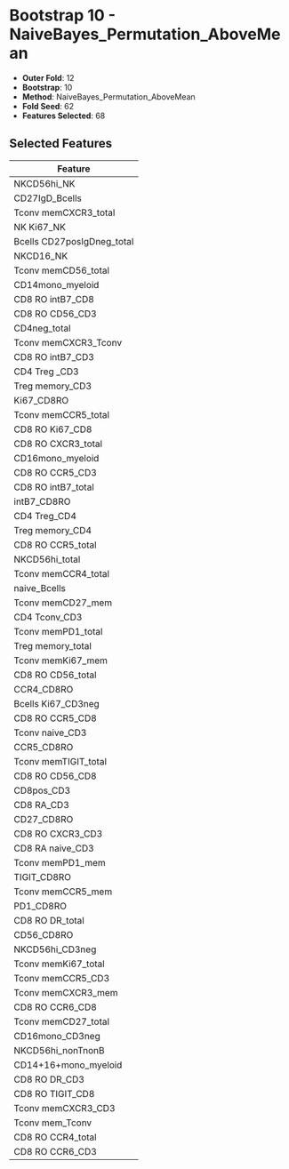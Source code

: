 # Bootstrap 10 - NaiveBayes_Permutation_AboveMean

- **Outer Fold**: 12
- **Bootstrap**: 10
- **Method**: NaiveBayes_Permutation_AboveMean
- **Fold Seed**: 62
- **Features Selected**: 68

## Selected Features

| Feature |
|---------|
| NKCD56hi_NK |
| CD27IgD_Bcells |
| Tconv memCXCR3_total |
| NK Ki67_NK |
| Bcells CD27posIgDneg_total |
| NKCD16_NK |
| Tconv memCD56_total |
| CD14mono_myeloid |
| CD8 RO intB7_CD8 |
| CD8 RO CD56_CD3 |
| CD4neg_total |
| Tconv memCXCR3_Tconv |
| CD8 RO intB7_CD3 |
| CD4 Treg _CD3 |
| Treg memory_CD3 |
| Ki67_CD8RO |
| Tconv memCCR5_total |
| CD8 RO Ki67_CD8 |
| CD8 RO CXCR3_total |
| CD16mono_myeloid |
| CD8 RO CCR5_CD3 |
| CD8 RO intB7_total |
| intB7_CD8RO |
| CD4 Treg_CD4 |
| Treg memory_CD4 |
| CD8 RO CCR5_total |
| NKCD56hi_total |
| Tconv memCCR4_total |
| naive_Bcells |
| Tconv memCD27_mem |
| CD4 Tconv_CD3 |
| Tconv memPD1_total |
| Treg memory_total |
| Tconv memKi67_mem |
| CD8 RO CD56_total |
| CCR4_CD8RO |
| Bcells Ki67_CD3neg |
| CD8 RO CCR5_CD8 |
| Tconv naive_CD3 |
| CCR5_CD8RO |
| Tconv memTIGIT_total |
| CD8 RO CD56_CD8 |
| CD8pos_CD3 |
| CD8 RA_CD3 |
| CD27_CD8RO |
| CD8 RO CXCR3_CD3 |
| CD8 RA naive_CD3 |
| Tconv memPD1_mem |
| TIGIT_CD8RO |
| Tconv memCCR5_mem |
| PD1_CD8RO |
| CD8 RO DR_total |
| CD56_CD8RO |
| NKCD56hi_CD3neg |
| Tconv memKi67_total |
| Tconv memCCR5_CD3 |
| Tconv memCXCR3_mem |
| CD8 RO CCR6_CD8 |
| Tconv memCD27_total |
| CD16mono_CD3neg |
| NKCD56hi_nonTnonB |
| CD14+16+mono_myeloid |
| CD8 RO DR_CD3 |
| CD8 RO TIGIT_CD8 |
| Tconv memCXCR3_CD3 |
| Tconv mem_Tconv |
| CD8 RO CCR4_total |
| CD8 RO CCR6_CD3 |
